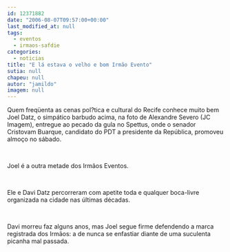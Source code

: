 ```yaml
---
id: 12371882
date: "2006-08-07T09:57:00+00:00"
last_modified_at: null
tags:
  - eventos
  - irmaos-safdie
categories:
  - noticias
title: "E lá estava o velho e bom Irmão Evento"
sutia: null
chapeu: null
autor: "jamildo"
imagem: null
---
```

<p>Quem freq&uuml;enta as cenas pol?tica e cultural do Recife conhece muito bem Joel Datz, o simp&aacute;tico barbudo acima, na foto de Alexandre Severo (JC Imagem), entregue ao pecado da gula no Spettus, onde o senador Cristovam Buarque, candidato do PDT a presidente da Rep&uacute;blica, promoveu almo&ccedil;o no s&aacute;bado.</p>
<p>&nbsp;</p>
<p>Joel &eacute; a outra metade dos Irm&atilde;os Eventos.</p>
<p>&nbsp;</p>
<p>Ele e Davi Datz percorreram com apetite toda e qualquer boca-livre organizada na cidade nas &uacute;ltimas d&eacute;cadas.</p>
<p>&nbsp;</p>
<p>Davi morreu faz alguns anos, mas Joel segue firme defendendo a marca registrada dos Irm&atilde;os: a de nunca se enfastiar diante de uma suculenta picanha mal passada.</p>
